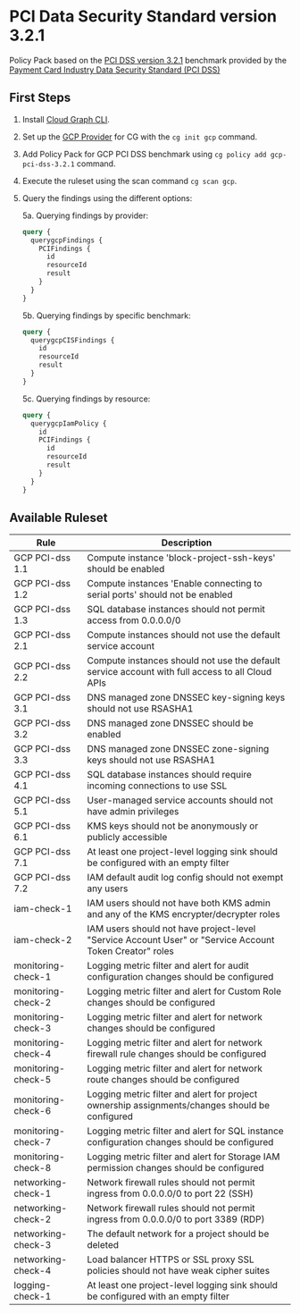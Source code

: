 # PCI Data Security Standard version 3.2.1

Policy Pack based on the [PCI DSS version 3.2.1](https://www.pcisecuritystandards.org/documents/PCI_DSS-QRG-v3_2_1.pdf) benchmark provided by the [Payment Card Industry Data Security Standard (PCI DSS)](https://www.pcisecuritystandards.org/)

## First Steps

1. Install [Cloud Graph CLI](https://docs.cloudgraph.dev/quick-start).
2. Set up the [GCP Provider](https://www.npmjs.com/package/@cloudgraph/cg-provider-gcp) for CG with the `cg init gcp` command.
3. Add Policy Pack for GCP PCI DSS benchmark using `cg policy add gcp-pci-dss-3.2.1` command.
4. Execute the ruleset using the scan command `cg scan gcp`.
5. Query the findings using the different options:

   5a. Querying findings by provider:

   ```graphql
   query {
     querygcpFindings {
       PCIFindings {
         id
         resourceId
         result
       }
     }
   }
   ```

   5b. Querying findings by specific benchmark:

   ```graphql
   query {
     querygcpCISFindings {
       id
       resourceId
       result
     }
   }
   ```

   5c. Querying findings by resource:

   ```graphql
   query {
     querygcpIamPolicy {
       id
       PCIFindings {
         id
         resourceId
         result
       }
     }
   }
   ```

## Available Ruleset
| Rule               | Description                                                                                                                   |
| ------------------ | ----------------------------------------------------------------------------------------------------------------------------- |
| GCP PCI-dss 1.1    | Compute instance 'block-project-ssh-keys' should be enabled                                                                   |
| GCP PCI-dss 1.2    | Compute instances 'Enable connecting to serial ports' should not be enabled                                                   |
| GCP PCI-dss 1.3    | SQL database instances should not permit access from 0.0.0.0/0                                                                |
| GCP PCI-dss 2.1    | Compute instances should not use the default service account                                                                  |
| GCP PCI-dss 2.2    | Compute instances should not use the default service account with full access to all Cloud APIs                               |
| GCP PCI-dss 3.1    | DNS managed zone DNSSEC key-signing keys should not use RSASHA1                                                               |
| GCP PCI-dss 3.2    | DNS managed zone DNSSEC should be enabled                                                                                     |
| GCP PCI-dss 3.3    | DNS managed zone DNSSEC zone-signing keys should not use RSASHA1                                                              |
| GCP PCI-dss 4.1    | SQL database instances should require incoming connections to use SSL                                                         |
| GCP PCI-dss 5.1    | User-managed service accounts should not have admin privileges                                                                |
| GCP PCI-dss 6.1    | KMS keys should not be anonymously or publicly accessible                                                                     |
| GCP PCI-dss 7.1    | At least one project-level logging sink should be configured with an empty filter                                             |
| GCP PCI-dss 7.2    | IAM default audit log config should not exempt any users                                                                      |
| iam-check-1        | IAM users should not have both KMS admin and any of the KMS encrypter/decrypter roles                                         |
| iam-check-2        | IAM users should not have project-level "Service Account User" or "Service Account Token Creator" roles                       |
| monitoring-check-1 | Logging metric filter and alert for audit configuration changes should be configured                                          |
| monitoring-check-2 | Logging metric filter and alert for Custom Role changes should be configured                                                  |
| monitoring-check-3 | Logging metric filter and alert for network changes should be configured                                                      |
| monitoring-check-4 | Logging metric filter and alert for network firewall rule changes should be configured                                        |
| monitoring-check-5 | Logging metric filter and alert for network route changes should be configured                                                |
| monitoring-check-6 | Logging metric filter and alert for project ownership assignments/changes should be configured                                |
| monitoring-check-7 | Logging metric filter and alert for SQL instance configuration changes should be configured                                   |
| monitoring-check-8 | Logging metric filter and alert for Storage IAM permission changes should be configured                                       |
| networking-check-1 | Network firewall rules should not permit ingress from 0.0.0.0/0 to port 22 (SSH)                                              |
| networking-check-2 | Network firewall rules should not permit ingress from 0.0.0.0/0 to port 3389 (RDP)                                            |
| networking-check-3 | The default network for a project should be deleted                                                                           |
| networking-check-4 | Load balancer HTTPS or SSL proxy SSL policies should not have weak cipher suites                                              |
| logging-check-1    | At least one project-level logging sink should be configured with an empty filter                                             |
